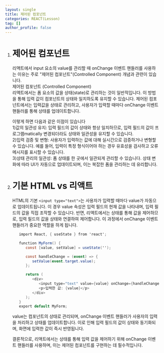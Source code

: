 ```yaml
---
layout: single
title: 제어된 컴포넌트
categories: REACT(Lesson)
tag: []
author_profile: false
---
```


1. # 제어된 컴포넌트
   리액트에서 input 요소의 value를 관리할 때 onChange 이벤트 핸들러를 사용하는 이유는 주로 "제어된 컴포넌트"(Controlled Component) 개념과 관련이 있습니다.  
   제어된 컴포넌트 (Controlled Component)   
   리액트에서는 폼 요소의 값을 상태(state)로 관리하는 것이 일반적입니다. 이 방법을 통해 입력 값이 컴포넌트의 상태와 일치하도록 유지할 수 있습니다. 제어된 컴포넌트에서는 입력값을 상태로 관리하고, 사용자가 입력할 때마다 onChange 이벤트 핸들러를 통해 상태를 업데이트합니다.   
   
   이렇게 하면 다음과 같은 이점이 있습니다   
   1)값의 일관성 유지: 입력 필드의 값이 상태와 항상 일치하므로, 입력 필드의 값이 프로그램matically 변경되더라도 상태와 일관성을 유지할 수 있습니다.   
   2)입력 검증 및 변형: 사용자가 입력하는 값에 대해 실시간으로 검증하거나 변형할 수 있습니다. 예를 들어, 입력이 특정 형식이어야 하는 경우 유효성을 검사하고 오류 메시지를 표시할 수 있습니다.   
   3)상태 관리의 일관성: 폼 상태를 한 곳에서 일관되게 관리할 수 있습니다. 상태 변화에 따라 UI가 자동으로 업데이트되며, 이는 복잡한 폼을 관리하는 데 유리합니다.   

1. # 기본 HTML vs 리액트
   HTML의 기본 `<input type="text">`는 사용자가 입력할 때마다 value가 자동으로 업데이트됩니다. 이 경우 value 속성은 입력 필드의 현재 값을 나타내며, 입력 필드의 값을 직접 조작할 수 있습니다. 반면, 리액트에서는 상태를 통해 값을 제어하므로, 입력 필드의 값을 상태와 연결하여 제어합니다. 이 과정에서 onChange 이벤트 핸들러가 중요한 역할을 하게 됩니다.   

   ```cs
      import React, { useState } from 'react';

      function MyForm() {
         const [value, setValue] = useState('');

         const handleChange = (event) => {
            setValue(event.target.value);
         };

         return (
            <div>
               <input type="text" value={value} onChange={handleChange} />
               <p>입력한 값: {value}</p>
            </div>
         );
      }
      export default MyForm;
   ```   
   value는 컴포넌트의 상태로 관리되며, onChange 이벤트 핸들러가 사용자의 입력을 처리하고 상태를 업데이트합니다. 이로 인해 입력 필드의 값이 상태와 동기화되며, 화면에 입력한 값이 즉시 반영됩니다.   

   결론적으로, 리액트에서는 상태를 통해 입력 값을 제어하기 위해 onChange 이벤트 핸들러를 사용하며, 이는 제어된 컴포넌트를 구현하는 데 필수적입니다.   